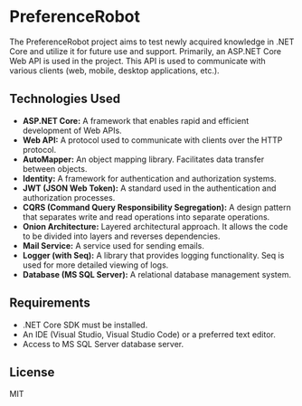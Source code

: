 # PreferenceRobot

The PreferenceRobot project aims to test newly acquired knowledge in .NET Core and utilize it for future use and support. Primarily, an ASP.NET Core Web API is used in the project. This API is used to communicate with various clients (web, mobile, desktop applications, etc.).

## Technologies Used

- **ASP.NET Core:** A framework that enables rapid and efficient development of Web APIs.
- **Web API:** A protocol used to communicate with clients over the HTTP protocol.
- **AutoMapper:** An object mapping library. Facilitates data transfer between objects.
- **Identity:** A framework for authentication and authorization systems.
- **JWT (JSON Web Token):** A standard used in the authentication and authorization processes.
- **CQRS (Command Query Responsibility Segregation):** A design pattern that separates write and read operations into separate operations.
- **Onion Architecture:** Layered architectural approach. It allows the code to be divided into layers and reverses dependencies.
- **Mail Service:** A service used for sending emails.
- **Logger (with Seq):** A library that provides logging functionality. Seq is used for more detailed viewing of logs.
- **Database (MS SQL Server):** A relational database management system.

## Requirements

- .NET Core SDK must be installed.
- An IDE (Visual Studio, Visual Studio Code) or a preferred text editor.
- Access to MS SQL Server database server.

## License
MIT
